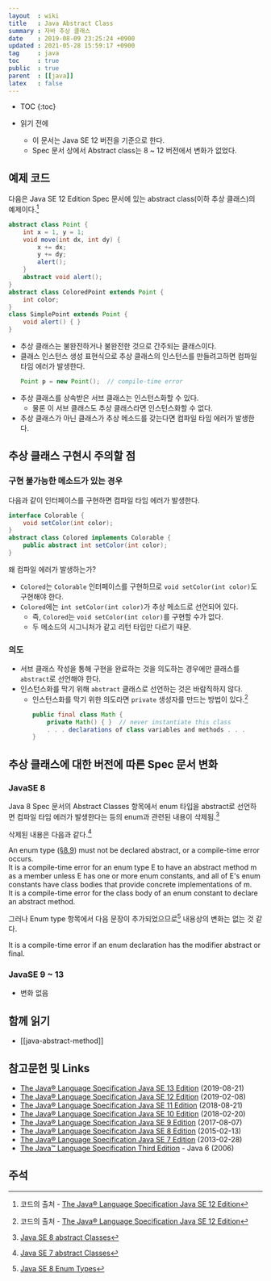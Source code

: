 ```yaml
---
layout  : wiki
title   : Java Abstract Class
summary : 자바 추상 클래스
date    : 2019-08-09 23:25:24 +0900
updated : 2021-05-28 15:59:17 +0900
tag     : java
toc     : true
public  : true
parent  : [[java]]
latex   : false
---
```

* TOC
{:toc}

* 읽기 전에
    * 이 문서는 Java SE 12 버전을 기준으로 한다.
    * Spec 문서 상에서 Abstract class는 8 ~ 12 버전에서 변화가 없었다.

## 예제 코드

다음은 Java SE 12 Edition Spec 문서에 있는 abstract class(이하 추상 클래스)의 예제이다.[^abstract-class-example]

```java
abstract class Point {
    int x = 1, y = 1;
    void move(int dx, int dy) {
        x += dx;
        y += dy;
        alert();
    }
    abstract void alert();
}
abstract class ColoredPoint extends Point {
    int color;
}
class SimplePoint extends Point {
    void alert() { }
}
```

* 추상 클래스는 불완전하거나 불완전한 것으로 간주되는 클래스이다.
* 클래스 인스턴스 생성 표현식으로 추상 클래스의 인스턴스를 만들려고하면 컴파일 타임 에러가 발생한다.
    ```java
    Point p = new Point();  // compile-time error
    ```
* 추상 클래스를 상속받은 서브 클래스는 인스턴스화할 수 있다.
    * 물론 이 서브 클래스도 추상 클래스라면 인스턴스화할 수 없다.
* 추상 클래스가 아닌 클래스가 추상 메소드를 갖는다면 컴파일 타임 에러가 발생한다.

## 추상 클래스 구현시 주의할 점

### 구현 불가능한 메소드가 있는 경우

다음과 같이 인터페이스를 구현하면 컴파일 타임 에러가 발생한다.

```java
interface Colorable {
    void setColor(int color);
}
abstract class Colored implements Colorable {
    public abstract int setColor(int color);
}
```

왜 컴파일 에러가 발생하는가?

* `Colored`는 `Colorable` 인터페이스를 구현하므로 `void setColor(int color)`도 구현해야 한다.
* `Colored`에는 `int setColor(int color)`가 추상 메소드로 선언되어 있다.
    * 즉, `Colored`는 `void setColor(int color)`를 구현할 수가 없다.
    * 두 메소드의 시그니처가 같고 리턴 타입만 다르기 때문.

### 의도

* 서브 클래스 작성을 통해 구현을 완료하는 것을 의도하는 경우에만 클래스를 `abstract`로 선언해야 한다.
* 인스턴스화를 막기 위해 `abstract` 클래스로 선언하는 것은 바람직하지 않다.
    * 인스턴스화를 막기 위한 의도라면 `private` 생성자를 만드는 방법이 있다.[^abstract-class-example]
        ```java
        public final class Math {
            private Math() { }  // never instantiate this class
            . . . declarations of class variables and methods . . .
        }
        ```


## 추상 클래스에 대한 버전에 따른 Spec 문서 변화

### JavaSE 8

Java 8 Spec 문서의 Abstract Classes 항목에서 enum 타입을 abstract로 선언하면 컴파일 타임 에러가 발생한다는 등의 enum과 관련된 내용이 삭제됨.[^java8-abstract-class]

삭제된 내용은 다음과 같다.[^java7-abstract-class]

>
An enum type ([§8.9](https://docs.oracle.com/javase/specs/jls/se7/html/jls-8.html#jls-8.9 )) must not be declared abstract, or a compile-time error occurs.  
It is a compile-time error for an enum type E to have an abstract method m as a member unless E has one or more enum constants, and all of E's enum constants have class bodies that provide concrete implementations of m.  
It is a compile-time error for the class body of an enum constant to declare an abstract method.

그러나 Enum type 항목에서 다음 문장이 추가되었으므로[^java8-enum-types] 내용상의 변화는 없는 것 같다.

>
It is a compile-time error if an enum declaration has the modifier abstract or final.

### JavaSE 9 ~ 13

* 변화 없음

## 함께 읽기

- [[java-abstract-method]]

## 참고문헌 및 Links

* [The Java® Language Specification Java SE 13 Edition](https://docs.oracle.com/javase/specs/jls/se13/html/index.html ) (2019-08-21)
* [The Java® Language Specification Java SE 12 Edition](https://docs.oracle.com/javase/specs/jls/se12/html/index.html ) (2019-02-08)
* [The Java® Language Specification Java SE 11 Edition](https://docs.oracle.com/javase/specs/jls/se11/html/index.html ) (2018-08-21)
* [The Java® Language Specification Java SE 10 Edition](https://docs.oracle.com/javase/specs/jls/se10/html/index.html ) (2018-02-20)
* [The Java® Language Specification Java SE 9 Edition](https://docs.oracle.com/javase/specs/jls/se9/html/index.html ) (2017-08-07)
* [The Java® Language Specification Java SE 8 Edition](https://docs.oracle.com/javase/specs/jls/se8/html/index.html ) (2015-02-13)
* [The Java® Language Specification Java SE 7 Edition](https://docs.oracle.com/javase/specs/jls/se7/html/index.html ) (2013-02-28)
* [The Java™ Language Specification Third Edition](https://docs.oracle.com/javase/specs/jls/se6/html/j3TOC.html ) - Java 6 (2006)

## 주석

[^abstract-class-example]: 코드의 출처 - [The Java® Language Specification Java SE 12 Edition](https://docs.oracle.com/javase/specs/jls/se12/html/jls-8.html#jls-8.1.1.1 )
[^java8-abstract-class]: [Java SE 8 abstract Classes](https://docs.oracle.com/javase/specs/jls/se8/html/jls-8.html#jls-8.1.1.1 )
[^java7-abstract-class]: [Java SE 7 abstract Classes](https://docs.oracle.com/javase/specs/jls/se7/html/jls-8.html#jls-8.1.1.1 )
[^java8-enum-types]: [Java SE 8 Enum Types](https://docs.oracle.com/javase/specs/jls/se8/html/jls-8.html#jls-8.9 )

